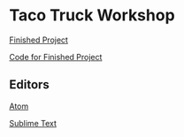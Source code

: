 # Taco Truck Workshop

[Finished Project](https://github.com/tiy-atx-ui/taco-truck)

[Code for Finished Project](https://tiy-atx-ui.github.io/taco-truck/)

## Editors

[Atom](https://atom.io/)

[Sublime Text](https://www.sublimetext.com/)

